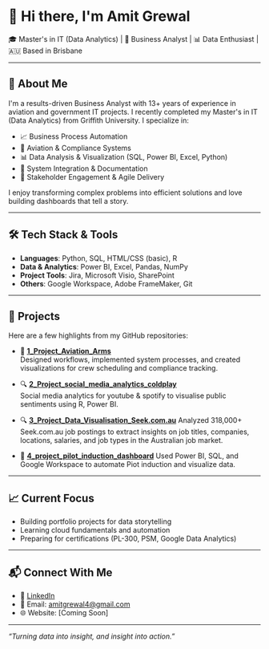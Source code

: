 # 👋 Hi there, I'm Amit Grewal

🎓 Master's in IT (Data Analytics) | 💼 Business Analyst | 📊 Data Enthusiast | 🇦🇺 Based in Brisbane

---

## 🚀 About Me
I'm a results-driven Business Analyst with 13+ years of experience in aviation and government IT projects. I recently completed my Master's in IT (Data Analytics) from Griffith University. I specialize in:

- 📈 Business Process Automation
- 🛫 Aviation & Compliance Systems
- 📊 Data Analysis & Visualization (SQL, Power BI, Excel, Python)
- 🧩 System Integration & Documentation
- 👥 Stakeholder Engagement & Agile Delivery

I enjoy transforming complex problems into efficient solutions and love building dashboards that tell a story.

---

## 🛠️ Tech Stack & Tools
- **Languages**: Python, SQL, HTML/CSS (basic), R
- **Data & Analytics**: Power BI, Excel, Pandas, NumPy
- **Project Tools**: Jira, Microsoft Visio, SharePoint
- **Others**: Google Workspace, Adobe FrameMaker, Git

---

## 📌 Projects
Here are a few highlights from my GitHub repositories:

- 🛫 [**1_Project_Aviation_Arms**](https://github.com/amitgrewal4/1_Project_Aviation_Arms)  
  Designed workflows, implemented system processes, and created visualizations for crew scheduling and compliance tracking.

- 🔍 [**2_Project_social_media_analytics_coldplay**](https://github.com/amitgrewal4/3_Project_social_media_analytics_coldplay)  
  Social media analytics for youtube & spotify to visualise public sentiments using R, Power BI.

- 🔍 [**3_Project_Data_Visualisation_Seek.com.au**](https://github.com/amitgrewal4/2_Project_Data_Visualisation_Seek.com.au)
  Analyzed 318,000+ Seek.com.au job postings to extract insights on job titles, companies, locations, salaries, and job types in the Australian job market.

- 🔄 [**4_project_pilot_induction_dashboard**](https://github.com/amitgrewal4/4_project_pilot_induction_dashboard) 
  Used Power BI, SQL, and Google Workspace to automate Piot induction and visualize data.

---

## 📈 Current Focus
- Building portfolio projects for data storytelling
- Learning cloud fundamentals and automation
- Preparing for certifications (PL-300, PSM, Google Data Analytics)

---

## 📬 Connect With Me
- 🔗 [LinkedIn](https://www.linkedin.com/in/amit-grewal/)
- 📧 Email: amitgrewal4@gmail.com
- 🌐 Website: [Coming Soon]

---

_“Turning data into insight, and insight into action.”_
